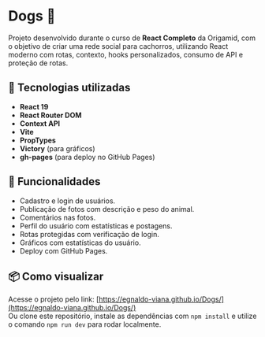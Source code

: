 # Dogs 🐶

Projeto desenvolvido durante o curso de **React Completo** da Origamid, com o objetivo de criar uma rede social para cachorros, utilizando React moderno com rotas, contexto, hooks personalizados, consumo de API e proteção de rotas.

## 🚀 Tecnologias utilizadas

- **React 19**
- **React Router DOM**
- **Context API**
- **Vite**
- **PropTypes**
- **Victory** (para gráficos)
- **gh-pages** (para deploy no GitHub Pages)

## 🔧 Funcionalidades

- Cadastro e login de usuários.
- Publicação de fotos com descrição e peso do animal.
- Comentários nas fotos.
- Perfil do usuário com estatísticas e postagens.
- Rotas protegidas com verificação de login.
- Gráficos com estatísticas do usuário.
- Deploy com GitHub Pages.

## 📦 Como visualizar

Acesse o projeto pelo link: [https://egnaldo-viana.github.io/Dogs/](https://egnaldo-viana.github.io/Dogs/)  
Ou clone este repositório, instale as dependências com `npm install` e utilize o comando `npm run dev` para rodar localmente.


